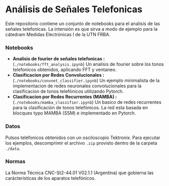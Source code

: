 # Análisis de Señales Telefonicas

Este repositorio contiene un conjunto de notebooks para el analisis de las señales telefonicas.
La intensión es que sirva a modo de ejemplo para la cátedram Medidas Electrónicas I de la UTN FRBA.


### Notebooks
- **Analisis de fourier de señales telefonicas :** (`./notebooks/fft_analysis.ipynb`) Un analisis de fourier sobre los tonos telefonicos obtenidos, aplicando FFT y ventaneo.
- **Clasificacion por Redes Convolucionales :** (`./notebooks/convnet_classifier.ipynb`) Un ejemplo minimalista de la implementacion de redes neuronales convolucionales para la clasificacion de tonos telefónicos utilizando Pytorch.
- **Clasificacion por Redes Recurrentes (MAMBA) :** (`./notebooks/mamba_classifier.ipynb`) Un basico de redes recurrentes para la clasificación de tonos telefónicos. La red esta basada en blocques typo MAMBA (SSM) e implementado en Pytorch.

### Datos
Pulsos teléfonicos obtenidos con un osciloscopio Tektronix.
Para ejecutar los ejemplos, descomprimir el archivo `.zip` provisto dentro de la carpeta `./data`.

### Normas
La Norma Técnica CNC-St2-44.01 V02.1.1 (Argentina) que gobierna las carácteristicas de los aparatos telefónicos.